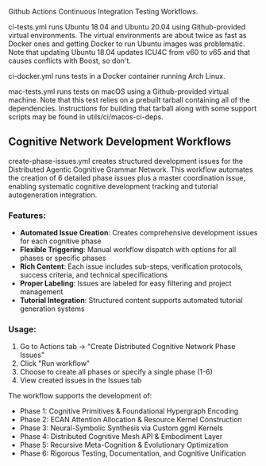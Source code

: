 Github Actions Continuous Integration Testing Workflows.

ci-tests.yml runs Ubuntu 18.04 and Ubuntu 20.04 using Github-provided virtual environments. The virtual environments are about twice as fast as Docker ones and getting Docker to run Ubuntu images was problematic. Note that updating Ubuntu 18.04 updates ICU4C from v60 to v65 and that causes conflicts with Boost, so don't.

ci-docker.yml runs tests in a Docker container running Arch Linux.

mac-tests.yml runs tests on macOS using a Github-provided virtual machine. Note that this test relies on a prebuilt tarball containing all of the dependencies. Instructions for building that tarball along with some support scripts may be found in utils/ci/macos-ci-deps.

## Cognitive Network Development Workflows

create-phase-issues.yml creates structured development issues for the Distributed Agentic Cognitive Grammar Network. This workflow automates the creation of 6 detailed phase issues plus a master coordination issue, enabling systematic cognitive development tracking and tutorial autogeneration integration.

### Features:
- **Automated Issue Creation**: Creates comprehensive development issues for each cognitive phase
- **Flexible Triggering**: Manual workflow dispatch with options for all phases or specific phases
- **Rich Content**: Each issue includes sub-steps, verification protocols, success criteria, and technical specifications
- **Proper Labeling**: Issues are labeled for easy filtering and project management
- **Tutorial Integration**: Structured content supports automated tutorial generation systems

### Usage:
1. Go to Actions tab → "Create Distributed Cognitive Network Phase Issues"
2. Click "Run workflow"
3. Choose to create all phases or specify a single phase (1-6)
4. View created issues in the Issues tab

The workflow supports the development of:
- Phase 1: Cognitive Primitives & Foundational Hypergraph Encoding
- Phase 2: ECAN Attention Allocation & Resource Kernel Construction
- Phase 3: Neural-Symbolic Synthesis via Custom ggml Kernels
- Phase 4: Distributed Cognitive Mesh API & Embodiment Layer
- Phase 5: Recursive Meta-Cognition & Evolutionary Optimization
- Phase 6: Rigorous Testing, Documentation, and Cognitive Unification
